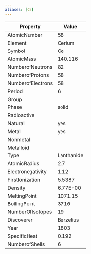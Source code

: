 ```yaml
---
aliases: [Ce]
---
```


| Property          | Value      |
| ----------------- | ---------- |
| AtomicNumber      | 58         |
| Element           | Cerium     |
| Symbol            | Ce         |
| AtomicMass        | 140.116    |
| NumberofNeutrons  | 82         |
| NumberofProtons   | 58         |
| NumberofElectrons | 58         |
| Period            | 6          |
| Group             |            |
| Phase             | solid      |
| Radioactive       |            |
| Natural           | yes        |
| Metal             | yes        |
| Nonmetal          |            |
| Metalloid         |            |
| Type              | Lanthanide |
| AtomicRadius      | 2.7        |
| Electronegativity | 1.12       |
| FirstIonization   | 5.5387     |
| Density           | 6.77E+00   |
| MeltingPoint      | 1071.15    |
| BoilingPoint      | 3716       |
| NumberOfIsotopes  | 19         |
| Discoverer        | Berzelius  |
| Year              | 1803       |
| SpecificHeat      | 0.192      |
| NumberofShells    | 6          |
